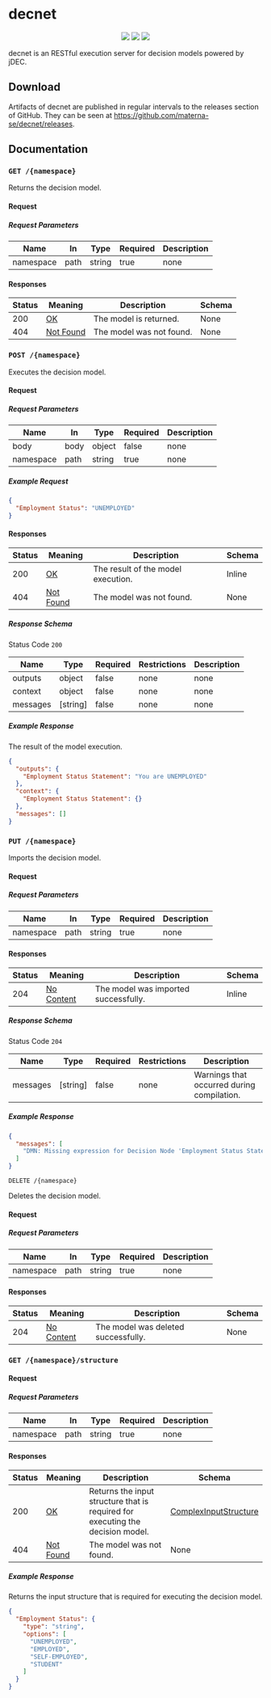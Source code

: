# decnet

<p align="center">
  <img src="https://img.shields.io/github/license/materna-se/decnet.svg?style=flat-square">
  <img src="https://img.shields.io/circleci/build/github/materna-se/decnet.svg?style=flat-square">
  <img src="https://img.shields.io/github/v/release/materna-se/decnet?style=flat-square">
</p>


decnet is an RESTful execution server for decision models powered by jDEC.

## Download

Artifacts of decnet are published in regular intervals to the releases section of GitHub. They can be seen at https://github.com/materna-se/decnet/releases.

## Documentation

### `GET /{namespace}`

Returns the decision model.

#### Request

##### Request Parameters

|Name|In|Type|Required|Description|
|---|---|---|---|---|
|namespace|path|string|true|none|

#### Responses

|Status|Meaning|Description|Schema|
|---|---|---|---|
|200|[OK](https://tools.ietf.org/html/rfc7231#section-6.3.1)|The model is returned.|None|
|404|[Not Found](https://tools.ietf.org/html/rfc7231#section-6.5.4)|The model was not found.|None|

### `POST /{namespace}`

Executes the decision model.

#### Request

##### Request Parameters

|Name|In|Type|Required|Description|
|---|---|---|---|---|
|body|body|object|false|none|
|namespace|path|string|true|none|

##### Example Request

```json
{
  "Employment Status": "UNEMPLOYED"
}
```

#### Responses

|Status|Meaning|Description|Schema|
|---|---|---|---|
|200|[OK](https://tools.ietf.org/html/rfc7231#section-6.3.1)|The result of the model execution.|Inline|
|404|[Not Found](https://tools.ietf.org/html/rfc7231#section-6.5.4)|The model was not found.|None|

##### Response Schema

Status Code `200`

|Name|Type|Required|Restrictions|Description|
|---|---|---|---|---|
|outputs|object|false|none|none|
|context|object|false|none|none|
|messages|[string]|false|none|none|

##### Example Response

The result of the model execution.

```json
{
  "outputs": {
    "Employment Status Statement": "You are UNEMPLOYED"
  },
  "context": {
    "Employment Status Statement": {}
  },
  "messages": []
}
```

### `PUT /{namespace}`

Imports the decision model.

#### Request

##### Request Parameters

|Name|In|Type|Required|Description|
|---|---|---|---|---|
|namespace|path|string|true|none|

#### Responses

|Status|Meaning|Description|Schema|
|---|---|---|---|
|204|[No Content](https://tools.ietf.org/html/rfc7231#section-6.3.5)|The model was imported successfully.|Inline|

##### Response Schema

Status Code `204`

|Name|Type|Required|Restrictions|Description|
|---|---|---|---|---|
|messages|[string]|false|none|Warnings that occurred during compilation.|

##### Example Response

```json
{
  "messages": [
    "DMN: Missing expression for Decision Node 'Employment Status Statement'."
  ]
}
```

`DELETE /{namespace}`

Deletes the decision model.

#### Request

##### Request Parameters

|Name|In|Type|Required|Description|
|---|---|---|---|---|
|namespace|path|string|true|none|

#### Responses

|Status|Meaning|Description|Schema|
|---|---|---|---|
|204|[No Content](https://tools.ietf.org/html/rfc7231#section-6.3.5)|The model was deleted successfully.|None|

### `GET /{namespace}/structure`

#### Request

##### Request Parameters

|Name|In|Type|Required|Description|
|---|---|---|---|---|
|namespace|path|string|true|none|

#### Responses

|Status|Meaning|Description|Schema|
|---|---|---|---|
|200|[OK](https://tools.ietf.org/html/rfc7231#section-6.3.1)|Returns the input structure that is required for executing the decision model.|[ComplexInputStructure](#schemacomplexinputstructure)|
|404|[Not Found](https://tools.ietf.org/html/rfc7231#section-6.5.4)|The model was not found.|None|

##### Example Response

Returns the input structure that is required for executing the decision model.

```json
{
  "Employment Status": {
    "type": "string",
    "options": [
      "UNEMPLOYED",
      "EMPLOYED",
      "SELF-EMPLOYED",
      "STUDENT"
    ]
  }
}
```
